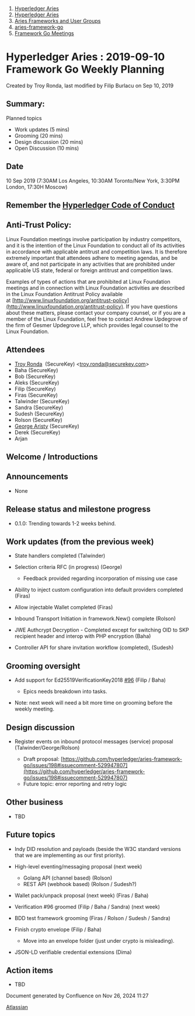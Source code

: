 1. [Hyperledger Aries](index.html)
2. [Hyperledger Aries](Hyperledger-Aries_18481154.html)
3. [Aries Frameworks and User Groups](Aries-Frameworks-and-User-Groups_18481290.html)
4. [aries-framework-go](aries-framework-go_18481606.html)
5. [Framework Go Meetings](Framework-Go-Meetings_18482076.html)

# Hyperledger Aries : 2019-09-10 Framework Go Weekly Planning

Created by Troy Ronda, last modified by Filip Burlacu on Sep 10, 2019

## Summary:

Planned topics

- Work updates (5 mins)
- Grooming (20 mins)
- Design discussion (20 mins)
- Open Discussion (10 mins)

## Date

10 Sep 2019 (7:30AM Los Angeles, 10:30AM Toronto/New York, 3:30PM London, 17:30H Moscow)

## Remember the [Hyperledger Code of Conduct](https://lf-hyperledger.atlassian.net/wiki/display/HYP/Hyperledger+Code+of+Conduct)

## Anti-Trust Policy:

Linux Foundation meetings involve participation by industry competitors, and it is the intention of the Linux Foundation to conduct all of its activities in accordance with applicable antitrust and competition laws. It is therefore extremely important that attendees adhere to meeting agendas, and be aware of, and not participate in any activities that are prohibited under applicable US state, federal or foreign antitrust and competition laws.

Examples of types of actions that are prohibited at Linux Foundation meetings and in connection with Linux Foundation activities are described in the Linux Foundation Antitrust Policy available at [http://www.linuxfoundation.org/antitrust-policy](http://www.linuxfoundation.org/antitrust-policy). If you have questions about these matters, please contact your company counsel, or if you are a member of the Linux Foundation, feel free to contact Andrew Updegrove of the firm of Gesmer Updegrove LLP, which provides legal counsel to the Linux Foundation.

## Attendees

- [Troy Ronda](https://lf-hyperledger.atlassian.net/wiki/people/557058:c854f35a-2b58-4be3-9003-ca2a67495580?ref=confluence)  (SecureKey) &lt;troy.ronda@securekey.com&gt;
- Baha (SecureKey)
- Bob (SecureKey)
- Aleks (SecureKey)
- Filip (SecureKey)
- Firas (SecureKey)
- Talwinder (SecureKey)
- Sandra (SecureKey)
- Sudesh (SecureKey)
- Rolson (SecureKey)
- [George Aristy](https://lf-hyperledger.atlassian.net/wiki/people/712020:a54e9044-6519-4da3-84ed-b85f302c0029?ref=confluence) (SecureKey)
- Derek (SecureKey)
- Arjan

## Welcome / Introductions

## Announcements

- None

## Release status and milestone progress

- 0.1.0: Trending towards 1-2 weeks behind.

## Work updates (from the previous week)

- State handlers completed (Talwinder)
- Selection criteria RFC (in progress) (George)
  
  - Feedback provided regarding incorporation of missing use case
- Ability to inject custom configuration into default providers completed (Firas)
- Allow injectable Wallet completed (Firas)
- Inbound Transport Initiation in framework.New() complete (Rolson)
- JWE Authcrypt Decryption - Completed except for switching OID to SKP recipient header and interop with PHP encryption (Baha)
- Controller API for share invitation workflow (completed), (Sudesh)

## Grooming oversight

- Add support for Ed25519VerificationKey2018 [#96](https://github.com/hyperledger/aries-framework-go/issues/96) (Filip / Baha)
  
  - Epics needs breakdown into tasks.
- Note: next week will need a bit more time on grooming before the weekly meeting.

## Design discussion

- Register events on inbound protocol messages (service) proposal (Talwinder/George/Rolson)
  
  - Draft proposal: [https://github.com/hyperledger/aries-framework-go/issues/198#issuecomment-529947807](https://github.com/hyperledger/aries-framework-go/issues/198#issuecomment-529947807)
  - Future topic: error reporting and retry logic

## Other business

- TBD

## Future topics

- Indy DID resolution and payloads (beside the W3C standard versions that we are implementing as our first priority).
- High-level eventing/messaging proposal (next week)
  
  - Golang API (channel based) (Rolson)
  - REST API (webhook based) (Rolson / Sudesh?)
- Wallet pack/unpack proposal (next week) (Firas / Baha)
- Verification #96 groomed (Filip / Baha / Sandra) (next week)
- BDD test framework grooming (Firas / Rolson / Sudesh / Sandra)
- Finish crypto envelope (Filip / Baha)
  
  - Move into an envelope folder (just under crypto is misleading).
- JSON-LD verifiable credential extensions (Dima)

## Action items

- TBD

Document generated by Confluence on Nov 26, 2024 11:27

[Atlassian](http://www.atlassian.com/)
